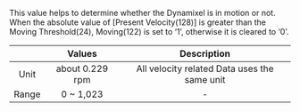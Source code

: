 This value helps to determine whether the Dynamixel is in motion or not.  
When the absolute value of [Present Velocity(128)] is greater than the Moving Threshold(24), Moving(122) is set to ‘1’, otherwise it is cleared to ‘0’.

||Values|Description|
| :---: | :---: | :---: |
|Unit|about 0.229 rpm|All velocity related Data uses the same unit|
|Range|0 ~ 1,023|-|
